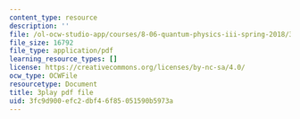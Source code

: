 ```yaml
---
content_type: resource
description: ''
file: /ol-ocw-studio-app/courses/8-06-quantum-physics-iii-spring-2018/3fc9d900efc2dbf46f85051590b5973a_mas9avjieP0.pdf
file_size: 16792
file_type: application/pdf
learning_resource_types: []
license: https://creativecommons.org/licenses/by-nc-sa/4.0/
ocw_type: OCWFile
resourcetype: Document
title: 3play pdf file
uid: 3fc9d900-efc2-dbf4-6f85-051590b5973a
---
```

